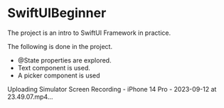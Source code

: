 
# SwiftUIBeginner
The project is an intro to SwiftUI Framework in practice.

The following is done in the project.

 - @State properties are explored. 
 - Text component is used. 
 - A picker component is used






Uploading Simulator Screen Recording - iPhone 14 Pro - 2023-09-12 at 23.49.07.mp4…


